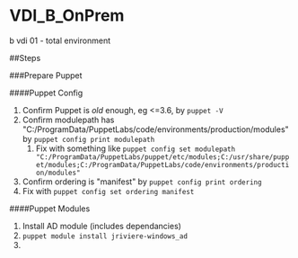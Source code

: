 # VDI_B_OnPrem
b vdi 01 - total environment

##Steps

###Prepare Puppet

####Puppet Config
1. Confirm Puppet is _old_ enough, eg <=3.6, by `puppet -V`
2. Confirm modulepath has "C:/ProgramData/PuppetLabs/code/environments/production/modules" by `puppet config print modulepath`
    1. Fix with something like `puppet config set modulepath "C:/ProgramData/PuppetLabs/puppet/etc/modules;C:/usr/share/puppet/modules;C:/ProgramData/PuppetLabs/code/environments/production/modules"`
2. Confirm ordering is "manifest" by `puppet config print ordering`
  1. Fix with `puppet config set ordering manifest`

####Puppet Modules
1. Install AD module (includes dependancies)
  1. `puppet module install jriviere-windows_ad`
2. 




